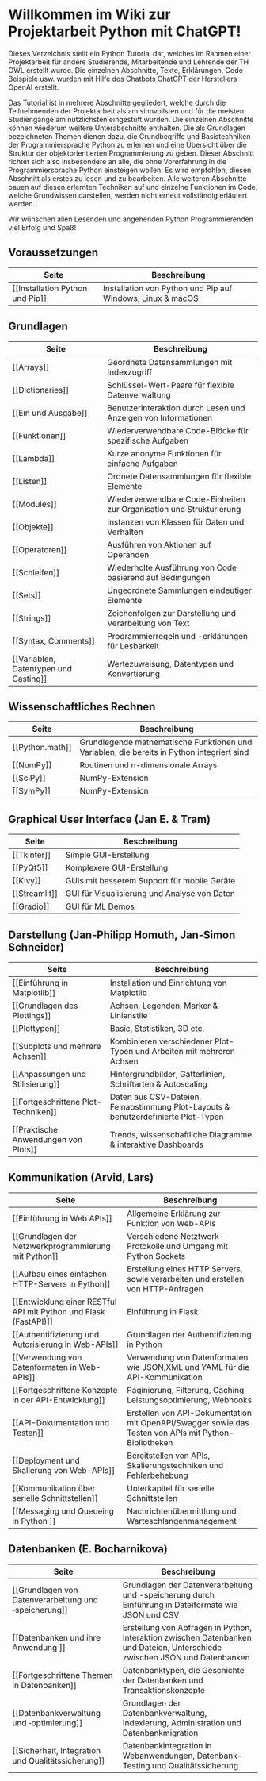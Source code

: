 # Willkommen im Wiki zur Projektarbeit Python mit ChatGPT!

Dieses Verzeichnis stellt ein Python Tutorial dar, welches im Rahmen einer Projektarbeit für andere Studierende, Mitarbeitende und Lehrende der TH OWL erstellt wurde. Die einzelnen Abschnitte, Texte, Erklärungen, Code Beispiele usw. wurden mit Hilfe des Chatbots ChatGPT der Herstellers OpenAI erstellt.

Das Tutorial ist in mehrere Abschnitte gegliedert, welche durch die Teilnehmenden der Projektarbeit als am sinnvollsten und für die meisten Studiengänge am nützlichsten eingestuft wurden. Die einzelnen Abschnitte können wiederum weitere Unterabschnitte enthalten. Die als Grundlagen bezeichneten Themen dienen dazu, die Grundbegriffe und Basistechniken der Programmiersprache Python zu erlernen und eine Übersicht über die Struktur der objektorientierten Programmierung zu geben. Dieser Abschnitt richtet sich also insbesondere an alle, die ohne Vorerfahrung in die Programmiersprache Python einsteigen wollen. Es wird empfohlen, diesen Abschnitt als erstes zu lesen und zu bearbeiten. Alle weiteren Abschnitte bauen auf diesen erlernten Techniken auf und einzelne Funktionen im Code, welche Grundwissen darstellen, werden nicht erneut vollständig erläutert werden. 

Wir wünschen allen Lesenden und angehenden Python Programmierenden viel Erfolg und Spaß!
## Voraussetzungen
| Seite | Beschreibung |
| ----------- | ----------- |
| [[Installation Python und Pip]] | Installation von Python und Pip auf Windows, Linux & macOS |

## Grundlagen
| Seite | Beschreibung |
| ----------- | ----------- |
| [[Arrays]] | Geordnete Datensammlungen mit Indexzugriff |
| [[Dictionaries]] | Schlüssel-Wert-Paare für flexible Datenverwaltung |
| [[Ein und Ausgabe]] | Benutzerinteraktion durch Lesen und Anzeigen von Informationen |
| [[Funktionen]] | Wiederverwendbare Code-Blöcke für spezifische Aufgaben |
| [[Lambda]] | Kurze anonyme Funktionen für einfache Aufgaben |
| [[Listen]] | Ordnete Datensammlungen für flexible Elemente |
| [[Modules]] | Wiederverwendbare Code-Einheiten zur Organisation und Strukturierung |
| [[Objekte]] | Instanzen von Klassen für Daten und Verhalten |
| [[Operatoren]] |Ausführen von Aktionen auf Operanden |
| [[Schleifen]] | Wiederholte Ausführung von Code basierend auf Bedingungen |
| [[Sets]] | Ungeordnete Sammlungen eindeutiger Elemente |
| [[Strings]] | Zeichenfolgen zur Darstellung und Verarbeitung von Text |
| [[Syntax, Comments]] | Programmierregeln und -erklärungen für Lesbarkeit |
| [[Variablen, Datentypen und Casting]] | Wertezuweisung, Datentypen und Konvertierung |

## Wissenschaftliches Rechnen
| Seite | Beschreibung |
| ----------- | ----------- |
| [[Python.math]] | Grundlegende mathematische Funktionen und Variablen, die bereits in Python integriert sind|
| [[NumPy]] | Routinen und n-dimensionale Arrays|
| [[SciPy]] | NumPy-Extension|
| [[SymPy]] | NumPy-Extension |


## Graphical User Interface (Jan E. & Tram)
| Seite | Beschreibung |
| ----------- | ----------- |
| [[Tkinter]] | Simple GUI-Erstellung |
| [[PyQt5]] | Komplexere GUI-Erstellung |
| [[Kivy]] | GUIs mit besserem Support für mobile Geräte |
| [[Streamlit]] | GUI für Visualisierung und Analyse von Daten |
| [[Gradio]] | GUI für ML Demos |

## Darstellung (Jan-Philipp Homuth, Jan-Simon Schneider)
| Seite | Beschreibung |
| ----------- | ----------- |
| [[Einführung in Matplotlib]] | Installation und Einrichtung von Matplotlib |
| [[Grundlagen des Plottings]] | Achsen, Legenden, Marker & Linienstile |
| [[Plottypen]] | Basic, Statistiken, 3D etc. |
| [[Subplots und mehrere Achsen]] | Kombinieren verschiedener Plot-Typen und Arbeiten mit mehreren Achsen |
| [[Anpassungen und Stilisierung]] | Hintergrundbilder, Gatterlinien, Schriftarten & Autoscaling |
| [[Fortgeschrittene Plot-Techniken]] | Daten aus CSV-Dateien, Feinabstimmung Plot-Layouts & benutzerdefinierte Plot-Typen |
| [[Praktische Anwendungen von Plots]] | Trends, wissenschaftliche Diagramme & interaktive Dashboards |

## Kommunikation (Arvid, Lars)
| Seite | Beschreibung |
| ----------- | ----------- |
| [[Einführung in Web APIs]] | Allgemeine Erklärung zur Funktion von Web-APIs |
| [[Grundlagen der Netzwerkprogrammierung mit Python]] | Verschiedene Netztwerk-Protokolle und Umgang mit Python Sockets |
| [[Aufbau eines einfachen HTTP-Servers in Python]] | Erstellung eines HTTP Servers, sowie verarbeiten und erstellen von HTTP-Anfragen |
| [[Entwicklung einer RESTful API mit Python und Flask (FastAPI)]] | Einführung in Flask |
| [[Authentifizierung und Autorisierung in Web-APIs]] | Grundlagen der Authentifizierung in Python |
| [[Verwendung von Datenformaten in Web-APIs]] | Verwendung von Datenformaten wie JSON,XML und YAML für die API-Kommunikation |
| [[Fortgeschrittene Konzepte in der API-Entwicklung]] | Paginierung, Filterung, Caching, Leistungsoptimierung, Webhooks |
| [[API-Dokumentation und Testen]] | Erstellen von API-Dokumentation mit OpenAPI/Swagger sowie das Testen von APIs mit Python-Bibliotheken |
| [[Deployment und Skalierung von Web-APIs]] | Bereitstellen von APIs, Skalierungstechniken und Fehlerbehebung |
| [[Kommunikation über serielle Schnittstellen]] | Unterkapitel für serielle Schnittstellen |
| [[Messaging und Queueing in Python ]] | Nachrichtenübermittlung und Warteschlangenmanagement |


## Datenbanken (E. Bocharnikova)

| Seite | Beschreibung |
| ----------- | ----------- |
| [[Grundlagen von Datenverarbeitung und ‐speicherung]] | Grundlagen der Datenverarbeitung und -speicherung durch Einführung in Dateiformate wie JSON und CSV |
| [[Datenbanken und ihre Anwendung ]] | Erstellung von Abfragen in Python,  Interaktion zwischen Datenbanken und Dateien, Unterschiede zwischen JSON und Datenbanken |
| [[Fortgeschrittene Themen in Datenbanken]] | Datenbanktypen, die Geschichte der Datenbanken und Transaktionskonzepte|
| [[Datenbankverwaltung und ‐optimierung]] | Grundlagen der Datenbankverwaltung, Indexierung, Administration und Datenbankmigration|
| [[Sicherheit, Integration und Qualitätssicherung]] |  Datenbankintegration in Webanwendungen, Datenbank-Testing und Qualitätssicherung  |

